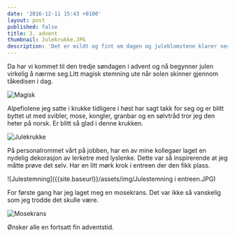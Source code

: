 ```yaml
---
date: '2016-12-11 15:43 +0100'
layout: post
published: false
title: 3. advent
thumbnail: Julekrukke.JPG
description: 'Det er mildt og fint om dagen og juleblomstene klarer seg godt ute.  '
---
```

Da har vi kommet til den tredje søndagen i advent og nå begynner julen virkelig å nærme seg.Litt magisk stemning ute når solen skinner gjennom tåkedisen i dag.

![Magisk]({{site.baseurl}}/assets/img/Magisk.JPG)

<!--more-->

Alpefiolene jeg satte i krukke tidligere i høst har sagt takk for seg og er blitt byttet ut med svibler, mose, kongler, granbar og en sølvtråd tror jeg den heter på norsk. Er blitt så glad i denne krukken. 

![Julekrukke]({{site.baseurl}}/assets/img/Julekrukke.JPG)

På personalrommet vårt på jobben, har en av mine kollegaer laget en nydelig dekorasjon av lerketre med lyslenke. Dette var så inspirerende at jeg måtte prøve det selv. Har en litt mørk krok i entreen der den fikk plass. 

![Julestemning]({{site.baseurl}}/assets/img/Julestemning i entreen.JPG)

For første gang har jeg laget meg en mosekrans. Det var ikke så vanskelig som jeg trodde det skulle være.

![Mosekrans]({{site.baseurl}}/assets/img/Mosekrans.JPG)

Ønsker alle en fortsatt fin adventstid.



